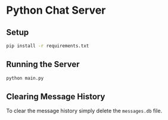 # Python Chat Server

## Setup

```bash
pip install -r requirements.txt
```

## Running the Server

```bash
python main.py
```

## Clearing Message History

To clear the message history simply delete the `messages.db` file.